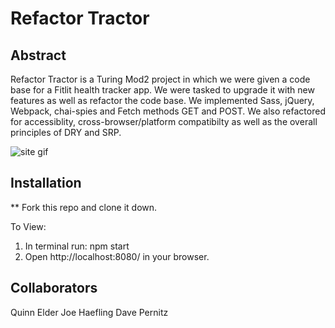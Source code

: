 # Refactor Tractor

## Abstract
Refactor Tractor is a Turing Mod2 project in which we were given a code base for a Fitlit health tracker app. We were tasked to upgrade it with new features as well as refactor the code base. We implemented Sass, jQuery, Webpack, chai-spies and Fetch methods GET and POST. We also refactored for accessiblity, cross-browser/platform compatibilty as well as the overall principles of DRY and SRP.

![site gif](https://media0.giphy.com/media/efsys7ObPW4smvSrVP/giphy.gif)

## Installation
** Fork this repo and clone it down.

To View:
1) In terminal run: npm start
2) Open http://localhost:8080/ in your browser.

## Collaborators
Quinn Elder
Joe Haefling
Dave Pernitz
